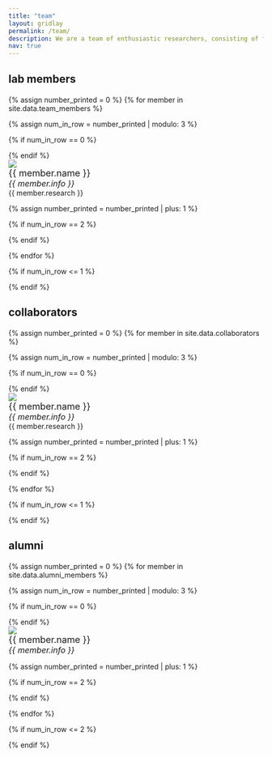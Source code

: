 ```yaml
---
title: "team"
layout: gridlay
permalink: /team/
description: We are a team of enthusiastic researchers, consisting of faculty members, research associates and PhD students.
nav: true
---
```


## lab members

<div class="row" style="margin:0px 0 20px 0">
</div>

{% assign number_printed = 0 %}
{% for member in site.data.team_members %}

{% assign num_in_row = number_printed | modulo: 3 %}

{% if num_in_row == 0 %}
<div class="row">
{% endif %}

<div class="col-sm-4">
  <img src="{{ site.url }}{{ site.baseurl }}/assets/img/team/{{ member.photo }}" class="img-responsive"/>
  <div class="caption">
      <span style="font-size:18px;"> {{ member.name }}</span><br><i style="font-size:16px;">{{ member.info }}</i><br>{{ member.research }}
  </div>
</div>

{% assign number_printed = number_printed | plus: 1 %}

{% if num_in_row == 2 %}
</div>
{% endif %}

{% endfor %}

{% if num_in_row <= 1 %}
</div>
{% endif %}

## collaborators

<div class="row" style="margin:0px 0 20px 0">
</div>

{% assign number_printed = 0 %}
{% for member in site.data.collaborators %}

{% assign num_in_row = number_printed | modulo: 3 %}

{% if num_in_row == 0 %}
<div class="row">
{% endif %}

<div class="col-sm-4">
  <img src="{{ site.url }}{{ site.baseurl }}/assets/img/collaborators/{{ member.photo }}" class="img-responsive"/>
  <div class="caption">
      <span style="font-size:18px;"> {{ member.name }}</span><br><i style="font-size:16px;">{{ member.info }}</i><br>{{ member.research }}
  </div>
</div>

{% assign number_printed = number_printed | plus: 1 %}

{% if num_in_row == 2 %}
</div>
{% endif %}

{% endfor %}

{% if num_in_row <= 1 %}
</div>
{% endif %}


## alumni
<div class="row" style="margin:0px 0 20px 0">
</div>

{% assign number_printed = 0 %}
{% for member in site.data.alumni_members %}

{% assign num_in_row = number_printed | modulo: 3 %}

{% if num_in_row == 0 %}
<div class="row">
{% endif %}

<div class="col-sm-4">
  <img src="{{ site.url }}{{ site.baseurl }}/assets/img/alumni/{{ member.photo }}" class="img-responsive"/>
  <div class="caption">
      <span style="font-size:18px;"> {{ member.name }}</span><br><i style="font-size:16px;">{{ member.info }}</i>
  </div>
 </div>

{% assign number_printed = number_printed | plus: 1 %}

{% if num_in_row == 2 %}
</div>
{% endif %}

{% endfor %}

{% if num_in_row <= 2 %}
</div>
{% endif %}
